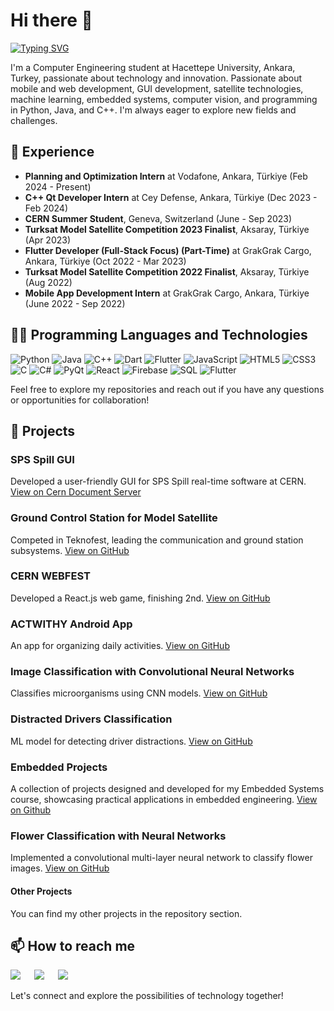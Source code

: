 # Hi there 👋

[![Typing SVG](https://readme-typing-svg.herokuapp.com?font=Fira+Code&pause=1500&color=A020F0&width=600&height=50&lines=I'm+Z%C3%BCbeyde+Civelek!;I'm+a+Fourth+Year+Computer+Engineering+Student)](https://git.io/typing-svg)

I'm a Computer Engineering student at Hacettepe University, Ankara, Turkey, passionate about technology and innovation. Passionate about mobile and web development, GUI development, satellite technologies, machine learning, embedded systems, computer vision, and programming in Python, Java, and C++. I'm always eager to explore new fields and challenges.

## 💼 Experience

- **Planning and Optimization Intern** at Vodafone, Ankara, Türkiye (Feb 2024 - Present)
- **C++ Qt Developer Intern** at Cey Defense, Ankara, Türkiye (Dec 2023 - Feb 2024)
- **CERN Summer Student**, Geneva, Switzerland (June - Sep 2023)
- **Turksat Model Satellite Competition 2023 Finalist**, Aksaray, Türkiye (Apr 2023)
- **Flutter Developer (Full-Stack Focus) (Part-Time)** at GrakGrak Cargo, Ankara, Türkiye (Oct 2022 - Mar 2023)
- **Turksat Model Satellite Competition 2022 Finalist**, Aksaray, Türkiye (Aug 2022)
- **Mobile App Development Intern** at GrakGrak Cargo, Ankara, Türkiye (June 2022 - Sep 2022)
  
## 👨‍💻 Programming Languages and Technologies

![Python](https://img.shields.io/badge/-Python-3776AB?style=flat&logo=python&logoColor=white)
![Java](https://img.shields.io/badge/-Java-007396?style=flat&logo=java&logoColor=white)
![C++](https://img.shields.io/badge/-C++-00599C?style=flat&logo=cplusplus&logoColor=white)
![Dart](https://img.shields.io/badge/-Dart-0175C2?style=flat&logo=dart&logoColor=white)
![Flutter](https://img.shields.io/badge/-Flutter-02569B?style=flat&logo=flutter&logoColor=white)
![JavaScript](https://img.shields.io/badge/-JavaScript-F7DF1E?style=flat&logo=javascript&logoColor=black)
![HTML5](https://img.shields.io/badge/-HTML5-E34F26?style=flat&logo=html5&logoColor=white)
![CSS3](https://img.shields.io/badge/-CSS3-1572B6?style=flat&logo=css3&logoColor=white)
![C](https://img.shields.io/badge/-C-A8B9CC?style=flat&logo=c&logoColor=white)
![C#](https://img.shields.io/badge/-C%23-239120?style=flat&logo=csharp&logoColor=white)
![PyQt](https://img.shields.io/badge/-PyQt-41CD52?style=flat&logo=qt&logoColor=white)
![React](https://img.shields.io/badge/-React-61DAFB?style=flat&logo=react&logoColor=black)
![Firebase](https://img.shields.io/badge/-Firebase-FFCA28?style=flat&logo=firebase&logoColor=black)
![SQL](https://img.shields.io/badge/-SQL-4479A1?style=flat&logo=mysql&logoColor=white)
![Flutter](https://img.shields.io/badge/-Flutter-02569B?style=flat&logo=flutter&logoColor=white)

Feel free to explore my repositories and reach out if you have any questions or opportunities for collaboration!


## 🚀 Projects

### SPS Spill GUI
Developed a user-friendly GUI for SPS Spill real-time software at CERN. [View on Cern Document Server](https://cds.cern.ch/record/2875220)

### Ground Control Station for Model Satellite
Competed in Teknofest, leading the communication and ground station subsystems. [View on GitHub](https://github.com/zubeydecivelek/Tharsis6A-GCS-Windows)

### CERN WEBFEST
Developed a React.js web game, finishing 2nd. [View on GitHub](https://github.com/zubeydecivelek/Cern-Webfest-2023)

### ACTWITHY Android App
An app for organizing daily activities. [View on GitHub](https://github.com/zubeydecivelek/ActWithy)

### Image Classification with Convolutional Neural Networks
Classifies microorganisms using CNN models. [View on GitHub](https://github.com/zubeydecivelek/Image-Classification-with-Convolutional-Neural-Networks)

### Distracted Drivers Classification
ML model for detecting driver distractions. [View on GitHub](https://github.com/akifozgur/distracted-drivers-classification)

### Embedded Projects
A collection of projects designed and developed for my Embedded Systems course, showcasing practical applications in embedded engineering. [View on Github](https://github.com/zubeydecivelek/Embedded-Projects)

### Flower Classification with Neural Networks 
Implemented a convolutional multi-layer neural network to classify flower images.  [View on GitHub](https://github.com/zubeydecivelek/Neural-Network-Implementation)

#### Other Projects
You can find my other projects in the repository section.

## 📫 How to reach me
<a href="https://tr.linkedin.com/in/zübeyde-civelek-b2a403196" target="_blank"><img src="https://img.shields.io/badge/-LinkedIn-0077B5?style=for-the-badge&logo=Linkedin&logoColor=white"></img></a>
&emsp;
<a href="mailto:zubeydeecivelek@gmail.com" target="_blank"><img src="https://img.shields.io/badge/-Gmail-D14836?style=for-the-badge&logo=Gmail&logoColor=white"></img></a>
&emsp;
<a href="https://github.com/zubeydecivelek" target="_blank"><img src="https://img.shields.io/badge/GitHub-100000?style=for-the-badge&logo=github&logoColor=white"></img></a>
</p>

Let's connect and explore the possibilities of technology together!

